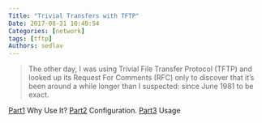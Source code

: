 ```yaml
---
Title: "Trivial Transfers with TFTP"
Date: 2017-08-31 10:40:54
Categories: [network]
tags: [tftp]
Authors: sedlav
---
```


 > The other day, I was using Trivial File Transfer Protocol (TFTP) and looked up its Request For Comments (RFC) only to discover that it’s been around a while longer than I suspected: since June 1981 to be exact.

[Part1](https://www.linux.com/learn/sysadmin/2017/3/trivial-transfers-tftp-part-1-why-use-it) Why Use It?
[Part2](https://www.linux.com/learn/sysadmin/2017/4/trivial-transfers-tftp-part-2-configuration) Configuration.
[Part3](https://www.linux.com/learn/sysadmin/2017/4/trivial-transfers-tftp-part-3-usage) Usage